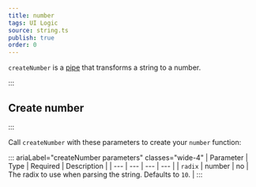 ```yaml
---
title: number
tags: UI Logic
source: string.ts
publish: true
order: 0
---
```


`createNumber` is a [pipe](/docs/logic/pipes-overview) that transforms a string to a number.


:::
## Create number
:::

Call `createNumber` with these parameters to create your `number` function:

::: ariaLabel="createNumber parameters" classes="wide-4"
| Parameter | Type | Required | Description |
| --- | --- | --- | --- |
| `radix` | number | no | The radix to use when parsing the string. Defaults to `10`. |
:::

